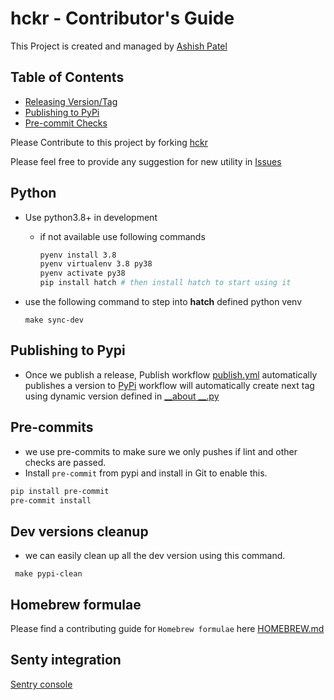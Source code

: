 # hckr - Contributor's Guide

This Project is created and managed by [Ashish Patel](http://pateash.in/)

## Table of Contents

- [Releasing Version/Tag](#releasing-versiontag)
- [Publishing to PyPi](#publishing-to-pypi)
- [Pre-commit Checks](#pre-commits)

Please Contribute to this project by forking [hckr](https://github.com/hckr-cli/hckr/)

Please feel free to provide any suggestion for new utility
in [Issues](https://github.com/hckr-cli/hckr/issues)

## Python

* Use python3.8+ in development
    * if not available use following commands
      ```bash
      pyenv install 3.8
      pyenv virtualenv 3.8 py38
      pyenv activate py38 
      pip install hatch # then install hatch to start using it
      ```
* use the following command to step into **hatch** defined python venv

  ``make sync-dev``

## Publishing to Pypi

* Once we publish a release, Publish workflow [publish.yml](.github%2Fworkflows%2Fpublish.yml)
  automatically publishes a version to [PyPi](https://pypi.org/p/hckr)
  workflow will automatically create next tag using dynamic version defined in [__about
  __.py](src%2Fhckr%2F__about__.py)

## Pre-commits

* we use pre-commits to make sure we only pushes if lint and other checks are passed.
* Install `pre-commit` from pypi and install in Git to enable this.

```bash 
pip install pre-commit
pre-commit install
```

## Dev versions cleanup

* we can easily clean up all the dev version using this command.

```shell
 make pypi-clean
```

## Homebrew formulae

Please find a contributing guide for `Homebrew formulae` here [HOMEBREW.md](HOMEBREW.md)

## Senty integration

[Sentry console](https://hckr-cli.sentry.io/projects/hckr/?project=4507910060572672)
